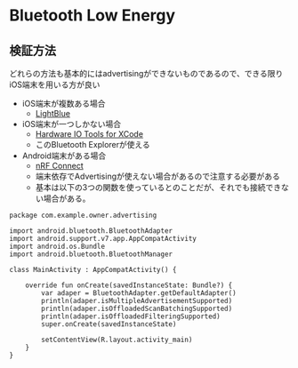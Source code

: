 # Bluetooth Low Energy 

## 検証方法
どれらの方法も基本的にはadvertisingができないものであるので、できる限りiOS端末を用いる方が良い
* iOS端末が複数ある場合
  * [LightBlue](https://itunes.apple.com/jp/app/lightblue/id639944780?mt=12)
* iOS端末が一つしかない場合
  * [Hardware IO Tools for XCode](https://developer.apple.com/download/more/)
  * このBluetooth Explorerが使える
* Android端末がある場合
  * [nRF Connect](https://play.google.com/store/apps/details?id=no.nordicsemi.android.mcp&hl=en)
  * 端末依存でAdvertisingが使えない場合があるので注意する必要がある
  * 基本は以下の3つの関数を使っているとのことだが、それでも接続できない場合がある。
```
package com.example.owner.advertising

import android.bluetooth.BluetoothAdapter
import android.support.v7.app.AppCompatActivity
import android.os.Bundle
import android.bluetooth.BluetoothManager

class MainActivity : AppCompatActivity() {

    override fun onCreate(savedInstanceState: Bundle?) {
        var adaper = BluetoothAdapter.getDefaultAdapter()
        println(adaper.isMultipleAdvertisementSupported)
        println(adaper.isOffloadedScanBatchingSupported)
        println(adaper.isOffloadedFilteringSupported)
        super.onCreate(savedInstanceState)

        setContentView(R.layout.activity_main)
    }
}
```

